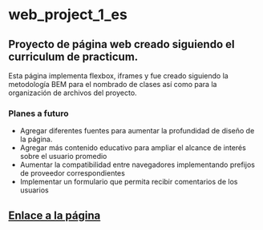 # web_project_1_es

## Proyecto de página web creado siguiendo el curriculum de practicum.

Esta página implementa flexbox, iframes y fue creado siguiendo la metodología BEM para
el nombrado de clases así como para la organización de archivos del proyecto.

### Planes a futuro

- Agregar diferentes fuentes para aumentar la profundidad de diseño de la página.
- Agregar más contenido educativo para ampliar el alcance de interés sobre el usuario promedio
- Aumentar la compatibilidad entre navegadores implementando prefijos de proveedor correspondientes
- Implementar un formulario que permita recibir comentarios de los usuarios


## [Enlace a la página](https://link-url-here.org](https://julioeva.github.io/web_project_1_es/)https://julioeva.github.io/web_project_1_es/)


